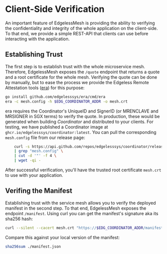# Client-Side Verification

An important feature of EdgelessMesh is providing the ability to verifying the confidentiality and integrity of the whole application on the client-side.
To that end, we provide a simple REST-API that clients can use before interacting with the application.

## Establishing Trust

The first step is to establish trust with the whole microservice mesh.
Therefore, EdgelessMesh exposes the `/quote` endpoint that returns a quote and a root certificate for the whole mesh.
Verifying the quote can be done by manually, but to ease the process we provide the Edgeless Remote Attestation tools ([era](https://github.com/edgelesssys/era)) for this purpose:

```bash
go install github.com/edgelesssys/era/cmd/era
era -c mesh.config -h $EDG_COORDINATOR_ADDR -o mesh.crt
```

era requires the Coordinator's UniqueID and SignerID (or MRENCLAVE and MRSIGNER in SGX terms) to verify the quote.
In production, these would be generated when building *Coordinator* and distributed to your clients.
For testing, we have published a Coordinator image at `ghcr.io/edgelesssys/coordinator:latest`.
You can pull the corresponding `mesh.config` file from our release page:

```bash
    curl -s https://api.github.com/repos/edgelesssys/coordinator/releases/latest \
    | grep "mesh.config" \
    | cut -d '"' -f 4 \
    | wget -qi -
```

After successful verification, you'll have the trusted root certificate `mesh.crt` to use with your application.

## Verifing the Manifest

Establishing trust with the service mesh allows you to verify the deployed manifest in the second step.
To that end, EdgelessMesh exposes the endpoint `/manifest`.
Using curl you can get the manifest's signature aka its sha256 hash:

```bash
curl --silent --cacert mesh.crt "https://$EDG_COORDINATOR_ADDR/manifest" | jq '.ManifestSignature' --raw-output
```

Compare this against your local version of the manifest:

```bash
sha256sum ./manifest.json
```